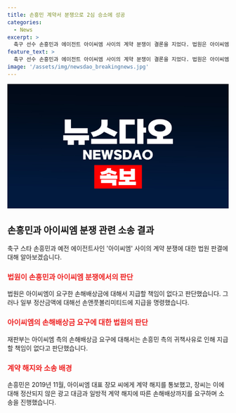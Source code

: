 ```yaml
---
title: 손흥민 계약서 분쟁으로 2심 승소에 성공
categories:
  - News
excerpt: >
  축구 선수 손흥민과 에이전트 아이씨엠 사이의 계약 분쟁이 결론을 지었다. 법원은 아이씨엠이 요구한 손해배상금에 대해 일부만 인정하고, 나머지는 지급할 책임이 없다고 판단했다. 이에 따라 아이씨엠은 손흥민의 부친이 운영하는 회사에 광고 계약 정산금을 4억4000만원을 지불해야 한다는 판결을 받았다. 손흥민은 2019년에 아이씨엠과의 신뢰 관계가 무너진 것으로 판단해 계약을 해지하였고, 이로 인해 손해배상금을 요구당했으나 법원은 이를 받아들이지 않았다.
feature_text: >
  축구 선수 손흥민과 에이전트 아이씨엠 사이의 계약 분쟁이 결론을 지었다. 법원은 아이씨엠이 요구한 손해배상금에 대해 일부만 인정하고, 나머지는 지급할 책임이 없다고 판단했다. 이에 따라 아이씨엠은 손흥민의 부친이 운영하는 회사에 광고 계약 정산금을 4억4000만원을 지불해야 한다는 판결을 받았다. 손흥민은 2019년에 아이씨엠과의 신뢰 관계가 무너진 것으로 판단해 계약을 해지하였고, 이로 인해 손해배상금을 요구당했으나 법원은 이를 받아들이지 않았다.
image: '/assets/img/newsdao_breakingnews.jpg'
---
```


<p><img src="/assets/img/newsdao_breakingnews.jpg" alt="implanttips 속보" /></p>

<h2 data-ke-size="size26">손흥민과 아이씨엠 분쟁 관련 소송 결과</h2>

<p data-ke-size="size16">축구 스타 손흥민과 예전 에이전트사인 '아이씨엠' 사이의 계약 분쟁에 대한 법원 판결에 대해 알아보겠습니다.</p>

<h3><b><span style="color: #ee2323;">법원이 손흥민과 아이씨엠 분쟁에서의 판단</span></b></h3>

<p data-ke-size="size16">법원은 아이씨엠이 요구한 손해배상금에 대해서 지급할 책임이 없다고 판단했습니다. 그러나 일부 정산금액에 대해선 손앤풋볼리미티드에 지급을 명령했습니다.</p>

<h3><b><span style="color: #ee2323;">아이씨엠의 손해배상금 요구에 대한 법원의 판단</span></b></h3>

<p data-ke-size="size16">재판부는 아이씨엠 측의 손해배상금 요구에 대해서는 손흥민 측의 귀책사유로 인해 지급할 책임이 없다고 판단했습니다.</p>

<h3><b><span style="color: #ee2323;">계약 해지와 소송 배경</span></b></h3>

<p data-ke-size="size16">손흥민은 2019년 11월, 아이씨엠 대표 장모 씨에게 계약 해지를 통보했고, 장씨는 이에 대해 정산되지 않은 광고 대금과 일방적 계약 해지에 따른 손해배상까지를 요구하며 소송을 진행했습니다.</p>

